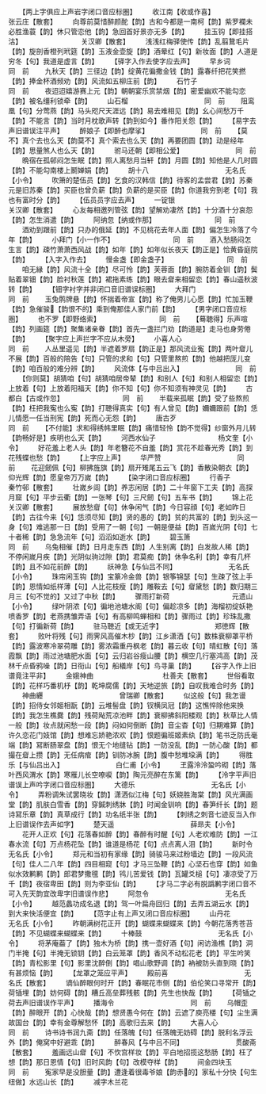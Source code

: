 <!-- { "loadSidebar": true } -->
　　【两上字俱应上声岩字闭口音应标圏】
　　收江南【收或作喜】　　　　　　　　　张云庄【散套】
　　向尊前莫惜醉颜酡【韵】古和今都是一南柯【韵】紫罗襴未必胜渔蓑【韵】休只管恋他【韵】急回首好景亦无多【韵】
　　挂玉钩【即挂搭沽】　　　　　　　　　关汉卿【散套】
　　浅浅红梅驿使传【韵】乱翦鵞毛片【韵】旋剖香橙列玳筵【韵】玉液金壶旋【韵】酒晕红【句】新妆面【韵】人道是穷冬【句】我道是虚言【韵】
　　【驿字入作去使字应去声】
　　早乡词　　　　　　　　　　　同　前
　　九秋天【韵】三径边【韵】绽黄花徧撒金钱【韵】露春纤把花笑撚【韵】捧金杯酒频劝【韵】风流如五柳庄前【韵】
　　石竹子　　　　　　　　　　　同　前
　　夜迢迢嬉游赛上元【韵】朝朝宴乐赏禁烟【韵】密爱幽欢不能勾恋【韵】被名缰利锁牵【韵】
　　山石榴　　　　　　　　　　　同　前
　　阻鸾凰【句】分莺燕【韵】马头咫尺天涯远【韵】易去难相见【韵】幺心间愁万千【韵】不能言【韵】当时月枕歌声转【韵到如今】番作阳关怨【韵】
　　【易字去声旧谱误注平声】
　　醉娘子【即醉也摩挲】　　　　　　　　同　前
　　【莫不】真个去也么天【韵莫不】真个索去也么天【韵】再要团圆【韵】动是经年【韵】思量煞人也么天【韵】
　　驸马还朝【即相公爱】　　　　　　　　同　前
　　晩宿在孤邨闷怎生眠【韵】照人离愁月当轩【韵】月圆【韵】知他是人几时圆【韵】不能勾南楼上鬭婵娟【韵】
　　胡十八　　　　　　　　　　　无名氏【小令】
　　吹箫的楚伍员【韵】乞食的汉韩信【韵】待客的孟尝君【韵】苏秦元是旧苏秦【韵】买臣也曾负薪【韵】负薪的是买臣【韵】你道我穷到老【句】我也有富时分【韵】
　　【伍员员字应去声】
　　一锭银　　　　　　　　　　　关汉卿【散套】
　　心友每相邀列管弦【韵】望解劝凄然【韵】十分酒十分哀怨【韵】怎生消遣【韵】
　　阿纳忽【纳或作那】　　　　　　　　　同　前
　　酒劝到跟前【韵】只办的俄延【韵】不见桃花去年人面【韵】偏怎生冷落了今年【韵】
　　小拜门【小一作不】　　　　　　　　　同　前
　　酒入愁肠闷怎生言【韵】疎竹萧萧西风战【韵】如年【韵】如年似长夜天【韵正是】恰黄昏庭院【韵】
　　【入字入作去】
　　慢金盏【即金盏子】　　　　　　　　　同　前
　　咱无縁【韵】风流十全【韵】尽可怜【韵】芙蓉面【韵】腕防着金钏【韵】鬓贴着翠钿【韵】脸衬秋莲【韵】裙拖素练【韵】眼去睂来相留恋【韵】春山遥秋波转【韵】
　　【钿字衬字并非闭口音旧谱误标圏】
　　大拜门　　　　　　　　　　　同　前
　　玉兔鹘牌悬【韵】怀揣着帝宣【韵】称了俺男儿心愿【韵】忙加玉鞭【韵】急催骏【韵恨不的】乘到俺那佳人家门前【韵】
　　【男字闭口音应标圏】
　　也不罗【即野络索】　　　　　　　　　同　前
　　【蓦聴得】乐声喧【韵】列画筵【韵】聚集诸亲眷【韵】首先一盏拦门劝【韵道是】走马也身劳倦【韵】
　　【聚字应上声拦字不应从木旁】
　　小喜人心　　　　　　　　　　同　前
　　人丛里遥见【韵】半遮着罗扇【韵正是】那风流业寃【韵】两叶睂儿不展【韵】百般的陪告【句】只管的求和【句】只管里熬煎【韵】他越把厐儿变【韵】咱百般的难分辨【韵】
　　风流体【与中吕出入】　　　　　　　　同　前
　　【你则莫】胡猜咱【句】胡猜咱居帝辇【韵】和别人【句】和别人相留恋【韵】上放着【句】上放着阳福天【韵】你不知【句】你不知须有神灵见【韵】
　　古都白【古或作忽】　　　　　　　　　同　前
　　半载来孤眠【韵】受了些熬煎【韵】枉把我寃也么寃【韵】打聴得真实【句】有人曾见【韵】嬭嬭跟前【韵】恁儿情愿一任当刑宪【韵】死而心无怨【韵】
　　唐古歹　　　　　　　　　　　同　前
　　【不付能】求和得绣帏里眠【韵】痛惜轻怜【韵不觉得】纱窗外月儿转【韵畅好是】疾明也么天【韵】
　　河西水仙子　　　　　　　　　杨文奎【小令】
　　好花羞上老人头【韵】年老簪花不自羞【韵】赏花不趁春光秀【韵】到花残蝶也愁【韵】
　　【上字应上声】
　　华严赞　　　　　　　　　　　同　前
　　花迎劒佩【句】柳拂旌旗【韵】扇开雉尾五云飞【韵】香散染朝衣【韵】仰光辉【韵】愿皇帝万万嵗【韵】
　　【染字闭口音应标圈】
　　行香子　　　　　　　　　　　秦竹邨【散套】
　　壮嵗乡闾【韵】养志闲居【韵】二十年窗下工夫【韵】高探月窟【句】平步云衢【韵】一张琴【句】三尺劒【句】五车书【韵】
　　锦上花　　　　　　　　　　　关汉卿【散套】
　　展放愁睂【句】休争闲气【韵】今日容顔【句】老如昨日【韵】古往今来【句】恁须尽知【韵】贤的愚的【韵】贫的共富的【韵】到头这一身【句】难逃那一日【韵】受用了一朝【句】一朝是便益【韵】百嵗光阴【句】七十者稀【韵】急急流年【句】滔滔如逝水【韵】
　　碧玉箫　　　　　　　　　　　同　前
　　乌兔相催【韵】日月走东西【韵】人生别离【韵】白发故人稀【韵】不停闲嵗月疾【韵】光阴似驹过隙【韵】君莫痴【韵】休争名利【韵】幸有几杯【韵】且不如花前醉【韵】
　　祅神急【与仙吕不同】　　　　　　　　无名氏【小令】
　　珠帘闲玉钩【韵】宝篆冷金兽【韵】银筝锦瑟【句】生疎了弦上手【韵】恩情如纸样薄【句】人比花枝瘦【韵】雕鞍去【句】睂黛愁【韵】数归期三月三【句不觉的】又过了中秋【韵】
　　骤雨打新荷　　　　　　　　　元遗山【小令】
　　绿叶阴浓【句】徧地池塘水阁【句】偏趁凉多【韵】海榴初绽妖艳喷香罗【韵】老燕携雏弄语【句】有高柳鸣蝉相和【韵】骤雨过【韵】珍珠乱撒【句】打徧新荷【韵】
　　驻马聴近【或无近字】　　　　　　　　郑徳辉【散套】
　　败叶将残【句】雨霁风高催木杪【韵】江乡潇洒【句】数株衰柳罩平桥【韵】露波寒冷翠荷雕【韵】雾浓霜重丹枫老【韵】暮云收【句】晴虹散【句】落霞飘【韵】雨过池塘肥水面【句】云归岩谷瘦山腰【韵】横空几行塞鸿高【韵】茂林千点昏鸦噪【韵】日衔山【句】船檥岸【句】鸟寻巢【韵】
　　【谷字入作上旧谱竟注平非】
　　金娥神曲　　　　　　　　　　杜善夫【散套】
　　世俗看取【韵】花样巧番机杼【韵】乾坤腐儒【韵】天地逆旅【韵】自叹我难合时务【韵】
　　神曲纒　　　　　　　　　　　曾瑞卿【散套】
　　似这般【句】我怎谩【韵】招侍女邻姬相翫【韵】云堆髻盘【韵】钗横凤冠【韵】这憔悴除他来换【韵】我怎生樵爨【韵】残荷飐荒凉池畔【韵】衰柳拂斜阳楼观【韵】秋草比人情一般【韵】妆点就闲愁一段【韵】闷如何倒断【韵】音尘杳【句】归期难算【韵】许久恋花门妓馆【韵】想难忘娇艳浓欢【韵】恨题徧班姬素纨【韵】笔书乏防氏毫端【韵】冩断肠翠盘【韵】恨无个地缝钻【韵】一防没乱【韵】一防心酸【韵】都撮在睂上攒【韵】无任病痯【韵】钏防冰腕【韵】腹中愁堆垜满【韵】
　　得胜乐【与仙吕出入】　　　　　　　　白仁甫【小令】
　　玊露泠泠蛩吟砌【韵】落叶西风渭水【韵】寒雁儿长空嘹唳【韵】陶元亮醉在东篱【韵】
　　【泠字平声旧谱误上声吟字闭口音应标圏】
　　大德乐　　　　　　　　　　　无名氏【小令】
　　弄粉调朱试罢晓妆【韵】潇洒似江梅【句】妖娆胜海棠【韵】风光满画堂【韵】肌肤白雪香【韵】穿鍼刺绣牀【韵】时闻金钏响【韵】春笋纤长【韵】题诗冩乐章【韵】真草成行【韵】功名纸半张【韵】
　　【刺绣之刺音七迹反当入作上旧谱误作去声如字】
　　楚天遥　　　　　　　　　　　薛昻夫【小令】
　　花开人正欢【句】花落春如醉【韵】春醉有时醒【句】人老欢难防【韵】一江春水流【句】万点杨花坠【韵】谁道是杨花【句】点点离人泪【韵】
　　新时令　　　　　　　　　　　无名氏【小令】
　　郑元和当初有家缘【韵】骑骏马来过粉墙边【韵】一段风流【句】佳人二八年【韵】四目相窥【句】才马三坠鞭【韵】心坚石也穿【韵】如鱼似水效鹣鹣【韵】郎君梦撒氊【韵】鸨儿苦爱钱【韵】瓦罐爻槌【句】凄凉受了万千【韵】夜宿卑田【韵】则为李亚仙【韵】
　　【才马二字必有脱譌鹣字闭口音不可入先天韵宜改卑字旧谱误作悲】
　　阿忽令　　　　　　　　　　　无名氏【小令】
　　越范蠡功成名退【韵】驾一叶扁舟回归【韵】去弄五湖云水【韵】到大来快活便宜【韵】
　　【范字止有上声又闭口音应标圈】
　　山丹花　　　　　　　　　　　无名氏【小令】
　　昨朝满树花正开【韵】蝴蝶来蝴蝶来【韵】今朝花落秀苍苔【韵】不见蝴蝶来蝴蝶来【韵】
　　十棒鼓　　　　　　　　　　　无名氏【小令】
　　将茅庵葢了【韵】独木为桥【韵】携一壶好酒【句】闲访渔樵【韵】洞门半掩【句】半掩无锁钥【韵】白云笼罩【韵】香风不动松花老【韵】平生吟笑【韵】青松影里【句】影里沈醉倒【韵】唱山歌野调【韵】衲被防头直到晓【韵】有甚烦恼【韵】
　　【龙罩之笼应平声】
　　殿前喜　　　　　　　　　　　无名氏【散套】
　　谪仙醉眼何时开【韵】春眠花市侧【韵】伯伦笑口寻常开【韵】荷锸埋【韵】妨何碍【韵】糟丘高垒葬残骸【韵】先生也快哉【韵】
　　【荷锸之荷去声旧谱误作平声】
　　播海令　　　　　　　　　　　同　前
　　乌帽歪【韵】醉眼开【韵】心快哉【韵】想贤愚今何在【韵】云遮了庾亮楼【句】尘生满故国台【韵】幸有金尊解愁怀【韵】高歌归去来【韵】
　　大喜人心　　　　　　　　　　同　前
　　诗书诗书润九斋【韵】任落魄【句】任落魄无妨碍【韵】脱利名浮云外【韵】俺窝中好避乖【韵】
　　醉春风【与中吕不同】　　　　　　　　贯酸斋【散套】
　　羞画远山睂【句】不忺宫样妆【韵】平白地招揽这愁肠【韵】枉了想【韵】那日恩情【句】旧时风韵【句】改模夺样【韵】
　　间金四块玉　　　　　　　　　同　前
　　寃家早是没胆量【韵】遭逢着很毒爷娘【韵赤的】家私十分快【句生纽做】水远山长【韵】
　　减字木兰花
